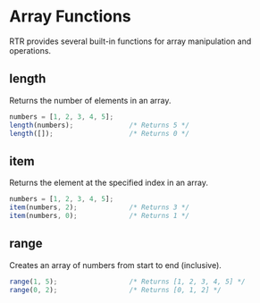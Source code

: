 # Array Functions

RTR provides several built-in functions for array manipulation and operations.

## length

Returns the number of elements in an array.

```js
numbers = [1, 2, 3, 4, 5];
length(numbers);              /* Returns 5 */
length([]);                   /* Returns 0 */
```

## item

Returns the element at the specified index in an array.

```js
numbers = [1, 2, 3, 4, 5];
item(numbers, 2);             /* Returns 3 */
item(numbers, 0);             /* Returns 1 */
```

## range

Creates an array of numbers from start to end (inclusive).

```js
range(1, 5);                  /* Returns [1, 2, 3, 4, 5] */
range(0, 2);                  /* Returns [0, 1, 2] */
``` 